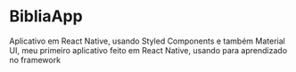 # BibliaApp

Aplicativo em React Native, usando Styled Components e também Material UI, meu primeiro aplicativo feito em React Native, usando para aprendizado no framework
